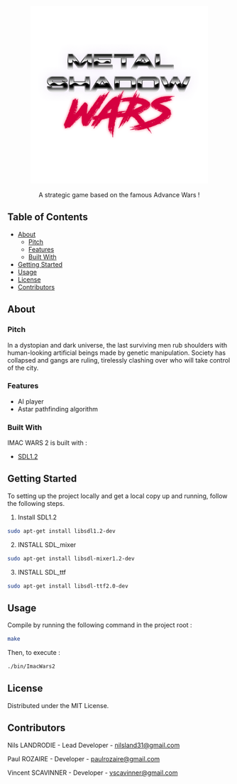 <br />
<p align="center">
  <a href="https://github.com/N0Ls/IMAC-Wars-V2">
    <img src="./assets/logo-metal-shadow-wars.png" alt="Logo" width="400">
  </a>

  <p align="center">
    A strategic game based on the famous Advance Wars !
  </p>
</p>

<!-- TABLE OF CONTENTS -->
## Table of Contents

* [About](#about)
  * [Pitch](#pitch)
  * [Features](#features)
  * [Built With](#built-with)
* [Getting Started](#getting-started)
* [Usage](#usage)
* [License](#license)
* [Contributors](#contributors)

<!-- ABOUT -->
## About

<!-- PITCH -->
### Pitch

In a dystopian and dark universe, the last surviving men rub shoulders with human-looking artificial beings made by genetic manipulation. Society has collapsed and gangs are ruling, tirelessly clashing over who will take control of the city.

<!-- FEATURES -->
### Features

- AI player
- Astar pathfinding algorithm

<!-- BUILT-WITH -->
### Built With

IMAC WARS 2 is built with :
* [SDL1.2](https://www.libsdl.org/release/SDL-1.2.15/docs/)

<!-- GETTING-STARTED -->
## Getting Started

To setting up the project locally and get a local copy up and running, follow the following steps.

1. Install SDL1.2
```sh
sudo apt-get install libsdl1.2-dev
```
2. INSTALL SDL_mixer
```sh
sudo apt-get install libsdl-mixer1.2-dev
```
3. INSTALL SDL_ttf
```sh
sudo apt-get install libsdl-ttf2.0-dev
```

<!-- USAGE -->
## Usage

Compile by running the following command in the project root :
```sh
make
```

Then, to execute :
```sh
./bin/ImacWars2
```

<!-- LICENSE -->
## License

Distributed under the MIT License.

<!-- CONTRIBUTORS -->
## Contributors

Nils LANDRODIE - Lead Developer - nilsland31@gmail.com

Paul ROZAIRE - Developer - paulrozaire@gmail.com

Vincent SCAVINNER - Developer - vscavinner@gmail.com